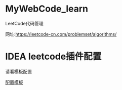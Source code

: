 # MyWebCode_learn
LeetCode代码管理

网址:https://leetcode-cn.com/problemset/algorithms/

# IDEA leetcode插件配置
请看模板配置

[配置模板](/src/配置模板/配置模板.md)
